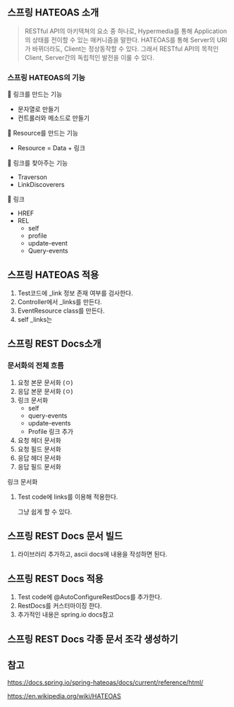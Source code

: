 ## 스프링 HATEOAS 소개

> RESTful API의 아키텍쳐의 요소 중 하나로, Hypermedia를 통해 Application의 상태를 전이할 수 있는 매커니즘을 말한다. HATEOAS를 통해 Server의 URI가 바뀌더라도, Client는 정상동작할 수 있다. 그래서 RESTful API의 목적인 Client, Server간의 독립적인 발전을 이룰 수 있다.

### 스프링 HATEOAS의 기능

:round_pushpin: 링크를 만드는 기능

- 문자열로 만들기
- 컨트롤러와 메소드로 만들기



:round_pushpin: Resource를 만드는 기능

- Resource = Data + 링크



:round_pushpin: 링크를 찾아주는 기능

- Traverson
- LinkDiscoverers



:round_pushpin: 링크

- HREF
- REL
  - self
  - profile
  - update-event
  - Query-events



## 스프링 HATEOAS 적용

1. Test코드에 _link 정보 존재 여부를 검사한다.
2. Controller에서 _links를 만든다.
3. EventResource class를 만든다.
4. self _links는 



## 스프링 REST Docs소개

### 문서화의 전체 흐름

1. 요청 본문 문서화 (ㅇ)
2. 응답 본문 문서화 (ㅇ)
3. 링크 문서화
   - self
   - query-events
   - update-events
   - Profile 링크 추가
4. 요청 헤더 문서화
5. 요청 필드 문서화
6. 응답 헤더 문서화
7. 응답 필드 문서화



링크 문서화

1. Test code에 links를 이용해 적용한다.

   그냥 쉽게 할 수 있다.



## 스프링 REST Docs 문서 빌드

1. 라이브러리 추가하고, ascii docs에 내용을 작성하면 된다.





## 스프링 REST Docs 적용

1. Test code에 @AutoConfigureRestDocs를 추가한다.
2. RestDocs를 커스터마이징 한다.
3. 추가적인 내용은 spring.io docs참고



## 스프링 REST Docs 각종 문서 조각 생성하기





## 참고

https://docs.spring.io/spring-hateoas/docs/current/reference/html/

https://en.wikipedia.org/wiki/HATEOAS